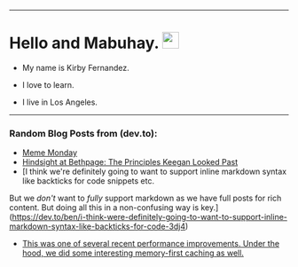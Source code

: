 
<img src="https://komarev.com/ghpvc/?username=kirbygit&style=flat-square&color=blue" alt=""/>

---
<h1>
  Hello and Mabuhay.
  <img src="https://media.giphy.com/media/hvRJCLFzcasrR4ia7z/giphy.gif" width="30px"/>
</h1>

- My name is Kirby Fernandez.

- I love to learn.

- I live in Los Angeles.

---

### Random Blog Posts from (dev.to):
<!-- BLOG-POST-LIST:START -->
- [Meme Monday](https://dev.to/ben/meme-monday-4pcg)
- [Hindsight at Bethpage: The Principles Keegan Looked Past](https://dev.to/ben/hindsight-at-bethpage-the-principles-keegan-usa-looked-past-j8k)
- [I think we&#39;re definitely going to want to support inline markdown syntax like backticks for code snippets etc.

But we *don&#39;t* want to *fully* support markdown as we have full posts for rich content. But doing all this in a non-confusing way is key.](https://dev.to/ben/i-think-were-definitely-going-to-want-to-support-inline-markdown-syntax-like-backticks-for-code-3dj4)
- [This was one of several recent performance improvements. Under the hood, we did some interesting memory-first caching as well.](https://dev.to/ben/this-was-one-of-several-recent-performance-improvements-under-the-hood-we-did-some-interesting-1o49)
<!-- BLOG-POST-LIST:END -->
